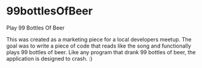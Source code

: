 99bottlesOfBeer
===============

Play 99 Bottles Of Beer

This was created as a marketing piece for a local developers meetup.  The goal was to write a piece of code that reads like the song and functionally plays 99 bottles of beer.  Like any program that drank 99 bottles of beer, the application is designed to crash.  :)
